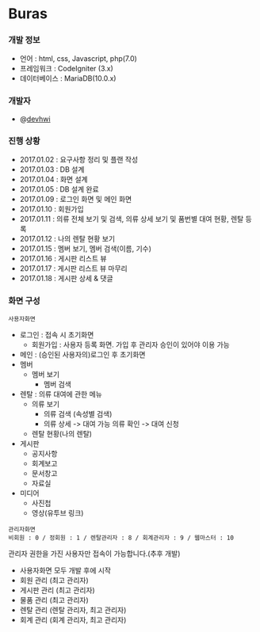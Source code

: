 # Buras
### 개발 정보
  * 언어 : html, css, Javascript, php(7.0)
  * 프레임워크 : CodeIgniter (3.x)
  * 데이터베이스 : MariaDB(10.0.x)


### 개발자
  * @[devhwi](https://github.com/devhwi)


### 진행 상황
  * 2017.01.02 : 요구사항 정리 및 플랜 작성
  * 2017.01.03 : DB 설계
  * 2017.01.04 : 화면 설계
  * 2017.01.05 : DB 설계 완료
  * 2017.01.09 : 로그인 화면 및 메인 화면
  * 2017.01.10 : 회원가입
  * 2017.01.11 : 의류 전체 보기 및 검색, 의류 상세 보기 및 품번별 대여 현황, 렌탈 등록
  * 2017.01.12 : 나의 렌탈 현황 보기
  * 2017.01.15 : 멤버 보기, 멤버 검색(이름, 기수)
  * 2017.01.16 : 게시판 리스트 뷰
  * 2017.01.17 : 게시판 리스트 뷰 마무리
  * 2017.01.18 : 게시판 상세 & 댓글


### 화면 구성
  ```
  사용자화면
  ```
  * 로그인 : 접속 시 초기화면
    * 회원가입 : 사용자 등록 화면. 가입 후 관리자 승인이 있어야 이용 가능
  * 메인 : (승인된 사용자의)로그인 후 초기화면
  * 멤버
    * 멤버 보기
      * 멤버 검색
  * 렌탈 : 의류 대여에 관한 메뉴
    * 의류 보기
      * 의류 검색 (속성별 검색)
      * 의류 상세 -> 대여 가능 의류 확인 -> 대여 신청
    * 렌탈 현황(나의 렌탈)
  * 게시판
    * 공지사항
    * 회계보고
    * 문서창고
    * 자료실
  * 미디어
    * 사진첩
    * 영상(유투브 링크)


```
관리자화면
비회원 : 0 / 정회원 : 1 / 렌탈관리자 : 8 / 회계관리자 : 9 / 웹마스터 : 10
```
  관리자 권한을 가진 사용자만 접속이 가능합니다.(추후 개발)<br>
  * 사용자화면 모두 개발 후에 시작
  * 회원 관리 (최고 관리자)
  * 게시판 관리 (최고 관리자)
  * 물품 관리 (최고 관리자)
  * 렌탈 관리 (렌탈 관리자, 최고 관리자)
  * 회계 관리 (회계 관리자, 최고 관리자)
